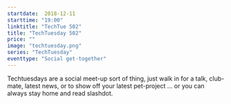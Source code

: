 ```yaml
---
startdate:  2018-12-11
starttime: "19:00"
linktitle: "TechTue 502"
title: "TechTuesday 502"
price: ""
image: "techtuesday.png"
series: "TechTuesday"
eventtype: "Social get-together"
---
```


Techtuesdays are a social meet-up sort of thing, just walk in for a talk, club-mate, latest news, or to show off your latest pet-project ... or you can always stay home and read slashdot.
